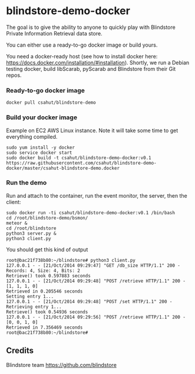 blindstore-demo-docker
======================

The goal is to give the ability to anyone to quickly play with Blindstore Private Information Retrieval data store. 

You can either use a ready-to-go docker image or build yours.

You need a docker-ready host (see how to install docker here: https://docs.docker.com/installation/#installation). Shortly, we run a Debian testing docker, build libScarab, pyScarab and Blindstore from their Git repos.


### Ready-to-go docker image

    docker pull csahut/blindstore-demo
 

### Build your docker image

Example on EC2 AWS Linux instance. Note it will take some time to get everything compiled.

    sudo yum install -y docker
    sudo service docker start
    sudo docker build -t csahut/blindstore-demo-docker:v0.1 https://raw.githubusercontent.com/csahut/blindstore-demo-docker/master/csahut-blindstore-demo.docker


### Run the demo

Run and attach to the container, run the event monitor, the server, then the client:

    sudo docker run -ti csahut/blindstore-demo-docker:v0.1 /bin/bash
    cd /root/blindstore-demo/bsmon/
    meteor & 
    cd /root/blindstore
    python3 server.py &
    python3 client.py


You should get this kind of output


	root@bac21f738b80:~/blindstore# python3 client.py
	127.0.0.1 - - [21/Oct/2014 09:29:47] "GET /db_size HTTP/1.1" 200 -
	Records: 4, Size: 4, Bits: 2
	Retrieve() took 0.597883 seconds
	127.0.0.1 - - [21/Oct/2014 09:29:48] "POST /retrieve HTTP/1.1" 200 -
	[1, 1, 1, 0]
	Retrieved in 0.205546 seconds
	Setting entry 1...
	127.0.0.1 - - [21/Oct/2014 09:29:48] "POST /set HTTP/1.1" 200 -
	Retrieving entry 1...
	Retrieve() took 0.54936 seconds
	127.0.0.1 - - [21/Oct/2014 09:29:56] "POST /retrieve HTTP/1.1" 200 -
	[0, 0, 1, 0]
	Retrieved in 7.356469 seconds
	root@bac21f738b80:~/blindstore#


## Credits

Blindstore team https://github.com/blindstore

